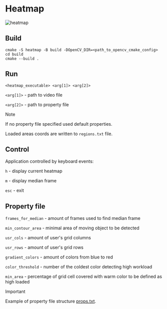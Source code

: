# Heatmap

![heatmap](https://github.com/Tamvey/heatmap/assets/112703217/3a720ae1-c20d-4a1c-a0ec-5a4732bb4d45)

## Build 
```
cmake -S heatmap -B build -DOpenCV_DIR=<path_to_opencv_cmake_config>
cd build
cmake --build .
```
## Run
```
<heatmap_executable> <arg[1]> <arg[2]>
```
`<arg[1]>` - path to video file

`<arg[2]>` - path to property file

> [!NOTE]
> If no property file specified used default properties.
> 
> Loaded areas coords are written to `regions.txt` file.

## Control
Application controlled by keyboard events:

`h` - display current heatmap

`m` - display median frame

`esc` - exit

## Property file
`frames_for_median` - amount of frames used to find median frame

`min_contour_area` - minimal area of moving object to be detected

`usr_cols` - amount of user's grid columns

`usr_rows` - amount of user's grid rows

`gradient_colors` - amount of colors from blue to red

`color_threshold` - number of the coldest color detecting high workload

`min_area` - percentage of grid cell covered with warm color to be defined as high loaded

> [!IMPORTANT]
> Example of property file structure [props.txt](https://github.com/Tamvey/heatmap/blob/main/props.txt).


